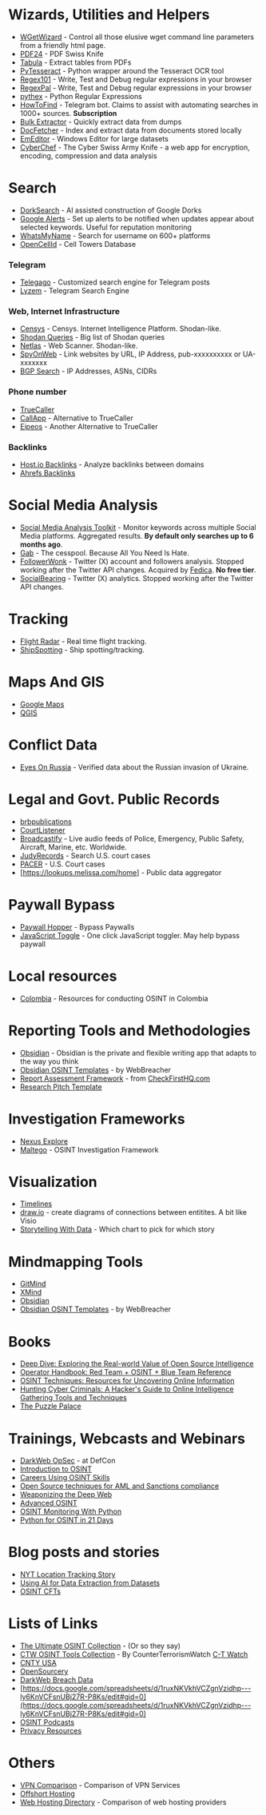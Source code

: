 # Wizards, Utilities and Helpers

- [WGetWizard](https://www.whatismybrowser.com/developers/tools/wget-wizard/) - Control all those elusive wget command line parameters from a friendly html page.
- [PDF24](https://www.pdf24.org/en/) - PDF Swiss Knife
- [Tabula](https://tabula.technology/) - Extract tables from PDFs
- [PyTesseract](https://pypi.org/project/pytesseract/) - Python wrapper around the Tesseract OCR tool
- [Regex101](https://regex101.com/) - Write, Test and Debug regular expressions in your browser
- [RegexPal](https://www.regexpal.com/) - Write, Test and Debug regular expressions in your browser
- [pythex](https://pythex.org/) - Python Regular Expressions
- [HowToFind](https://telegram.me/HowToFindRobot) - Telegram bot. Claims to assist with automating searches in 1000+ sources. **Subscription**
- [Bulk Extractor](https://www.digitalforensicstips.com/2019/11/using-bulk-extractor-for-quick-osint.html) - Quickly extract data from dumps
- [DocFetcher](https://docfetcher.sourceforge.io/en/index.html) - Index and extract data from documents stored locally
- [EmEditor](https://www.emeditor.com/) - Windows Editor for large datasets
- [CyberChef](https://gchq.github.io/CyberChef/) - The Cyber Swiss Army Knife - a web app for encryption, encoding, compression and data analysis

# Search

- [DorkSearch](https://dorksearch.com/) - AI assisted construction of Google Dorks
- [Google Alerts](https://www.google.com/alerts) - Set up alerts to be notified when updates appear about selected keywords. Useful for reputation monitoring
- [WhatsMyName](https://whatsmyname.app/) - Search for username on 600+ platforms
- [OpenCellId](https://www.opencellid.org/) - Cell Towers Database

### Telegram

- [Telegago](https://cse.google.com/cse?q=+&cx=006368593537057042503:efxu7xprihg) - Customized search engine for Telegram posts
- [Lyzem](https://lyzem.com/) - Telegram Search Engine

### Web, Internet Infrastructure

- [Censys](https://search.censys.com) - Censys. Internet Intelligence Platform. Shodan-like.
- [Shodan Queries](https://github.com/jakejarvis/awesome-shodan-queries) - Big list of Shodan queries
- [Netlas](https://netlas.io/) - Web Scanner. Shodan-like.
- [SpyOnWeb](https://spyonweb.com/) - Link websites by URL, IP Address, pub-xxxxxxxxxx or UA-xxxxxxx
- [BGP Search](https://bgp.he.net/) - IP Addresses, ASNs, CIDRs

### Phone number

- [TrueCaller](https://www.truecaller.com/)
- [CallApp](https://callapp.com/) - Alternative to TrueCaller
- [Eipeos](https://epieos.com/) - Another Alternative to TrueCaller

### Backlinks

- [Host.io Backlinks](https://host.io/backlinks/) - Analyze backlinks between domains
- [Ahrefs Backlinks](https://ahrefs.com/backlink-checker)

# Social Media Analysis

- [Social Media Analysis Toolkit](https://smat-app.com/) - Monitor keywords across multiple Social Media platforms. Aggregated results. **By default only searches up to 6 months ago**.
- [Gab](https://gab.com/) - The cesspool. Because All You Need Is Hate.
- [FollowerWonk](https://followerwonk.com/) - Twitter (X) account and followers analysis. Stopped working after the Twitter API changes. Acquired by [Fedica](https://fedica.com/). **No free tier**.
- [SocialBearing](https://socialbearing.com/) - Twitter (X) analytics. Stopped working after the Twitter API changes. 

# Tracking

- [Flight Radar](https://flightradar24.com) - Real time flight tracking.
- [ShipSpotting](https://www.shipspotting.com/) - Ship spotting/tracking.

# Maps And GIS

- [Google Maps](https://maps.google.com)
- [QGIS](https://www.qgis.org/en/site/)

# Conflict Data

- [Eyes On Russia](https://eyesonrussia.org/) - Verified data about the Russian invasion of Ukraine.

# Legal and Govt. Public Records

- [brbpublications](https://www.brbpublications.com/free-resources/public-record-sites)
- [CourtListener](https://www.courtlistener.com/recap/)
- [Broadcastify](https://www.broadcastify.com/) - Live audio feeds of Police, Emergency, Public Safety, Aircraft, Marine, etc. Worldwide.
- [JudyRecords](https://www.judyrecords.com/) - Search U.S. court cases
- [PACER](https://pacer.uscourts.gov/) - U.S. Court cases
- [https://lookups.melissa.com/home] - Public data aggregator

# Paywall Bypass

- [Paywall Hopper](http://12ft.io/) - Bypass Paywalls
- [JavaScript Toggle](https://chrome.google.com/webstore/detail/one-click-javascript-togg/ahjfodbngfpdppljbkhcfhcfdagfgcnj) - One click JavaScript toggler. May help bypass paywall

# Local resources

- [Colombia](https://github.com/BeHackerPro/OSINT_in_Colombia) - Resources for conducting OSINT in Colombia

# Reporting Tools and Methodologies

- [Obsidian](https://obsidian.md/) - Obsidian is the private and flexible writing app that adapts to the way you think
- [Obsidian OSINT Templates](https://github.com/WebBreacher/obsidian-osint-templates) - by WebBreacher
- [Report Assessment Framework](https://docs.google.com/spreadsheets/d/1ka2rcMAmiUgDKIiTxXNS5cB0poax8C-GCC2Gl1_sRmY/edit#gid=0) - from [CheckFirstHQ.com](CheckFirstHQ.com)
- [Research Pitch Template](https://docs.google.com/document/d/187P17tFE_rOrzLb2oA2vCPqNqoGP3gkSTrSLV5mwAhs/edit)

# Investigation Frameworks

- [Nexus Explore](https://www.nexusxplore.com/)
- [Maltego](https://maltego.com) - OSINT Investigation Framework

# Visualization

- [Timelines](http://timeline.knightlab.com/)
- [draw.io](http://draw.io) - create diagrams of connections between entitites. A bit like Visio
- [Storytelling With Data](https://www.storytellingwithdata.com/chart-guide) - Which chart to pick for which story

# Mindmapping Tools

- [GitMind](https://gitmind.com/)
- [XMind](https://xmind.works)
- [Obsidian](https://obsidian.md/) 
- [Obsidian OSINT Templates](https://github.com/WebBreacher/obsidian-osint-templates) - by WebBreacher

# Books

- [Deep Dive: Exploring the Real-world Value of Open Source Intelligence](https://www.amazon.com/Deep-Dive-Exploring-Real-world-Intelligence/dp/1119933242)
- [Operator Handbook: Red Team + OSINT + Blue Team Reference](https://www.amazon.com/Operator-Handbook-Team-OSINT-Reference/dp/B085RR67H5)
- [OSINT Techniques: Resources for Uncovering Online Information](https://www.amazon.com/dp/B0BRDLYX75)
- [Hunting Cyber Criminals: A Hacker's Guide to Online Intelligence Gathering Tools and Techniques](https://www.amazon.com/OSINT-Toolkit-Intelligence-Gathering-Investigations/dp/1119540925)
- [The Puzzle Palace](https://www.amazon.com/Puzzle-Palace-National-Intelligence-Organization/dp/0140067485)

# Trainings, Webcasts and Webinars

- [DarkWeb OpSec](https://www.youtube.com/watch?v=01oeaBb85Xc&feature=youtu.be) - at DefCon
- [Introduction to OSINT](https://www.myosint.training/courses/introduction-to-osint)
- [Careers Using OSINT Skills](https://www.myosint.training/courses/careers-using-osint-skills) 
- [Open Source techniques for AML and Sanctions compliance](https://www.sans.org/webcasts/open-source-tools-techniques-aml-sanctions-compliance/)
- [Weaponizing the Deep Web](https://www.youtube.com/watch?v=PefDqP3Gm_M&t=174s)
- [Advanced OSINT](https://www.sans.org/cyber-security-courses/advanced-open-source-intelligence-gathering-analysis/)
- [OSINT Monitoring With Python](https://www.sans.org/webcasts/setting-up-osint-watchdogs-create-free-persistent-monitoring-tools-python/)
- [Python for OSINT in 21 Days](https://github.com/cipher387/python-for-OSINT-21-days)

# Blog posts and stories

- [NYT Location Tracking Story](https://www.nytimes.com/interactive/2019/12/19/opinion/location-tracking-cell-phone.html)
- [Using AI for Data Extraction from Datasets](https://www.dutchosintguy.com/post/using-ai-for-extracting-usernames-emails-phone-numbers-and-personal-names-from-large-datasets)
- [OSINT CFTs](https://warnerchad.medium.com/osint-ctfs-9993129c10c7)

# Lists of Links

- [The Ultimate OSINT Collection](https://start.me/p/DPYPMz/the-ultimate-osint-collection) - (Or so they say)
- [CTW OSINT Tools Collection](https://start.me/p/z4rkrg/ctw-osint-tools-links-updated-9-18-23) - By CounterTerrorismWatch [C-T Watch](https://www.ctwatch.us/)
- [CNTY USA](https://start.me/p/kxMBv9/cnty-usa)
- [OpenSourcery](https://start.me/p/X2jBdL/open-sourcery) 
- [DarkWeb Breach Data](https://start.me/p/X2wwpk/14-dark-web-breach-data)
- [https://docs.google.com/spreadsheets/d/1ruxNKVkhVCZgnVzidhp---ly6KnVCFsnUBj27R-P8Ks/edit#gid=0](https://docs.google.com/spreadsheets/d/1ruxNKVkhVCZgnVzidhp---ly6KnVCFsnUBj27R-P8Ks/edit#gid=0)
- [OSINT Podcasts](https://osintteam.blog/osint-podcasts-7be54992a7e5)
- [Privacy Resources](https://www.techlore.tech/resources)

# Others

- [VPN Comparison](https://thatoneprivacysite.xyz/) - Comparison of VPN Services
- [Offshort Hosting](https://offshore.cat/) 
- [Web Hosting Directory](https://www.whtop.com/directory) - Comparison of web hosting providers
